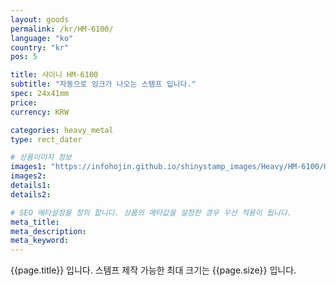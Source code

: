 ```yaml
---
layout: goods
permalink: /kr/HM-6100/
language: "ko"
country: "kr"
pos: 5

title: 샤이니 HM-6100
subtitle: "자동으로 잉크가 나오는 스템프 입니다."
spec: 24x41mm
price: 
currency: KRW

categories: heavy_metal
type: rect_dater

# 상품이미지 정보
images1: "https://infohojin.github.io/shinystamp_images/Heavy/HM-6100/HM-6100_1.jpg"
images2:
details1:
details2:    

# SEO 메타설정을 정의 합니다. 상품의 메타값을 설정한 경우 우선 적용이 됩니다.
meta_title: 
meta_description:
meta_keyword:
---
```


{{page.title}} 입니다. 스템프 제작 가능한 최대 크기는 {{page.size}} 입니다.